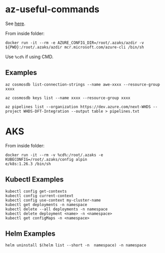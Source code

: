 # az-useful-commands

See [here](https://github.com/dnitsch/dnitsch/tree/main/docs/cheatsheet).

From inside folder:
```
docker run -it --rm -e AZURE_CONFIG_DIR=/root/.azaks/azdir -v ${PWD}:/root/.azaks/azdir mcr.microsoft.com/azure-cli /bin/sh
```

Use `%cd%` if using CMD.

## Examples ##

```
az cosmosdb list-connection-strings --name awe-xxxx --resource-group xxxx

az cosmosdb keys list --name xxxx --resource-group xxxx

az pipelines list --organization https://dev.azure.com/next-WHDS --project WHDS-DFT-Integration --output table > pipelines.txt

```

# AKS #

From inside folder:
```
docker run -it --rm -v %cd%:/root/.azaks -e KUBECONFIG=/root/.azaks/config alpin
e/k8s:1.26.3 /bin/sh
```

## Kubectl Examples ##
```
kubectl config get-contexts                      
kubectl config current-context                       
kubectl config use-context my-cluster-name  
kubectl get deployments -n namespace
kubectl delete --all deployments -n namespace
kubectl delete deployment <name> -n <namespace>
kubectl get configMaps -n <namespace>
```

## Helm Examples
```
helm uninstall $(helm list --short -n  namespace) -n namespace
```
